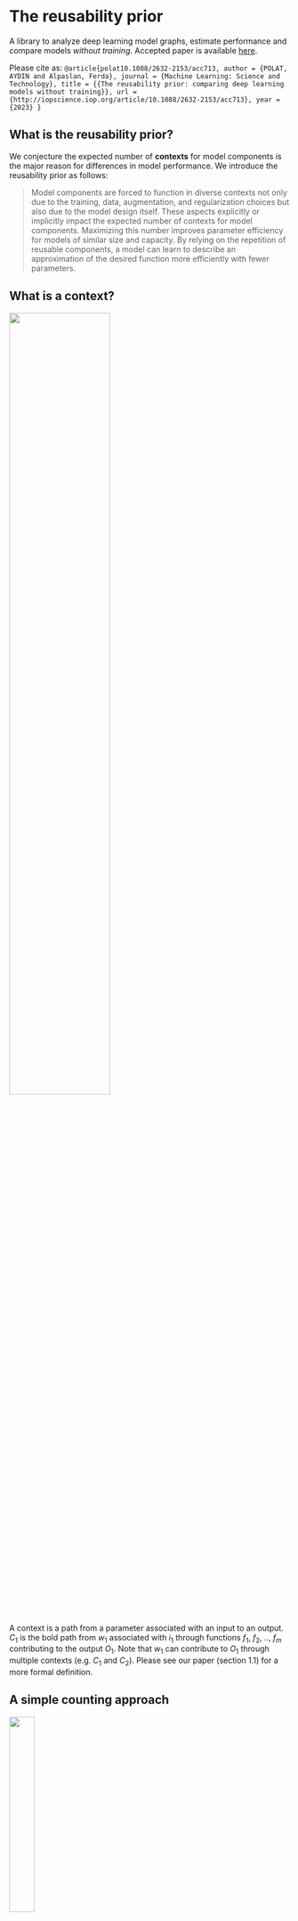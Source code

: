 # The reusability prior
A library to analyze deep learning model graphs, estimate performance and compare models _without training_. 
Accepted paper is available [here](https://doi.org/10.1088/2632-2153/acc713).

Please cite as:
``
@article{polat10.1088/2632-2153/acc713,
	author = {POLAT, AYDIN and Alpaslan, Ferda},
	journal = {Machine Learning: Science and Technology},
	title = {{The reusability prior: comparing deep learning models without training}},
	url = {http://iopscience.iop.org/article/10.1088/2632-2153/acc713},
	year = {2023}
}
``

## What is the reusability prior?
We conjecture the expected number of __contexts__ for model components is the major reason for differences in model performance. We introduce the reusability prior as follows:

> Model components are forced to function in diverse contexts not only due to the training, data, augmentation, and regularization choices but also due to the model design itself. These aspects explicitly or implicitly impact the expected number of contexts for model components. Maximizing this number improves parameter efficiency for models of similar size and capacity. By relying on the repetition of reusable components, a model can learn to describe an approximation of the desired function more efficiently with fewer parameters.


## What is a context?
<img src="reusability/figures/figure1a_context.png" width="60%" height="60%">


A context is a path from a parameter associated with an input to an output. $C_1$ is the bold path from $w_1$ associated with $i_1$ through functions $f_1$, $f_2$, .., $f_m$ contributing to the output $O_1$.  Note that $w_1$ can contribute to $O_1$ through multiple contexts (e.g. $C_1$ and $C_2$). Please see our paper (section 1.1) for a more formal definition.


## A simple counting approach
<img src="reusability/figures/figure3a_horizontal_unrolling.png" width="30%" height="30%">

Frequencies (i.e. the number of contexts) of each learnable parameter in the above graph can be directly counted from the unrolled graph below:

<img src="reusability/figures/figure3b_horizontal_unrolling.png" width="60%" height="60%">

Alternatively, our illustrative [code](reusability/graph/dag.py) for counting provides a simple but highly inefficient way to calculate the counts without horizontal unrolling:


```
def recursive_count(node):
   """Recursively count the usage of all source nodes"""
   node.count += 1

   for source in get_sources(node):
   	recursive_count(source)


def horizontal_unroll_count(leaf_nodes):
   """Recursively count the total number of contexts for all nodes"""

   for node in leaf_nodes:
   	recursive_count(node)
```
This leads to the following counts:
```
   w1: 2
   w2: 2
   w3: 2
   w4: 2
   w5: 1
   w6: 1
   w7: 1
   w8: 1
```

with the relative frequencies:
```
   p(w1): 1/6
   p(w2): 1/6
   p(w3): 1/6
   p(w4): 1/6
   p(w5): 1/12
   p(w6): 1/12
   p(w7): 1/12
   p(w8): 1/12
```

The recursive approach for counting has exponential complexity. For larger models, important optimizations were necessary for analysis. __We will release the optimized code that we used for all of our experiments after acceptance of our manuscript.__

## Quantities for model comparison

### Total surprisal
Total surprisal is defined as: $$S_G = - \sum_{i=1}^{N_G} {\log p(w_i)}$$  where ${N_G}$ is the number of learnable parameters.

In this example ${N_G}=8$ and $S_G = (4 * log2(6) + 4 * log2(12)) = 24.68$.

### Entropy
Entropy, or the expected surprisal, is defined as: $$H(W) = -\sum_{i=1}^{N_G} {p(w_i) \log p(w_i)}.$$

In this example $H(W) = (4 * 1/6 * log2(6) + 4 * 1/12 * log2(12)) = 2.92$.

### Expected spread
The expected spread is given by: $$E[\log_{2}|C|] = \sum_{i=1}^{N_G} p(w_{i}) \log_{2}|C_{w_{i}}|$$ where $|C_{w_i}|$ is the cardinality of the set of all contexts for $w_i$ (e.g. the counts we obtained from the horizontally unrolled graph).

In this example, $E[\log_{2}|C|] = 4 * 1/6 * log2(2) + 4 * 1/12 * log2(1) = 0.67$

### Total surprisal based performance estimation
We propose using the total surprisal for estimating the descriptive ability of a model, with the assumption that when other conditions are the same or similar, a model with a higher descriptive ability would perform better:

$P_G = \log_{2}\left(S_G  \frac{N_{I}}{|G|}\right)$ where $N_{I}$ the total number of input nodes and $|G|$ the summation of the total number of input, output and weight nodes.

In this example  $N_{I}=2$ and $|G|=2+1+8=11$ and $P_G = log2(24.68 * 2/11) = 2.17$

### Expected spread based performance estimation
As an alternative approach, we propose using the expected spread for estimating the descriptive reusability of a model, with the assumption that when other conditions are the same or similar, a model with higher descriptive reusability is more parameter efficient and would perform better:

$P_G = \log_{2}\left(N_G   E[\log_{2}|C| + 1] \frac{N_{I}}{|G|}\right)$

In this example  $N_{I}=2$ and $|G|=2+1+8=11$ and $P_G = log2((0.67 + 1) * 8 * 2/11) = 1.28$

## Comparing different graphs
<img src="reusability/figures/figure2a_parameter_efficiency.png" width="30%" height="30%">

We call graphs like above a __uniform graph__, where there is no parameter sharing, and each parameter has only a single context, hence horizontal unrolling leaves them the same. They always have the maximum entropy and an expected spread of zero.

<img src="reusability/figures/figure2b_parameter_efficiency.png" width="30%" height="30%">

Above graph depicts a second graph with the same number of parameters. It is not uniform as some parameters have more than one context.

For the uniform graph:

- The number of parameters: ${N_G}=8$,
- Input nodes: $N_{I}=2$
- Size: $|G|=2+1+8=11$
- Total surprisal: $S_G = 8 * log2(8) = 24.00$,
- Entropy: $H(W) = 8 * 1/8 * log2(8) = 3$ (which is the maximum possible entropy since $P(W)$ is uniform),
- Expected spread: $E[\log_{2}|C|] = 8 * 1/8 * log2(1) = 0$
- Total surprisal based performance estimation: $P_G = log2(24 * 2/11) = 2.13$
- Expected spread based performance estimation: $P'_G = log2((0.0 + 1) * 8 * 2/11) = 0.54$

For the second graph:

- The number of parameters: ${N_G}=8$,
- Input nodes: $N_{I}=2$
- Size: $|G|=2+1+8=11$
- Total surprisal: $S_G = 6 * log2(10) + 2 * log2(5) = 24.58$ as two parameters have two contexts and each of the rest has a single context,
- Entropy: $H(W) = 6 * 1/10 * log2(10) + 2 * 1/5 * log2(5) = 2.92$ (which is lower than the maximum possible entropy we saw from the uniform graph),
- Expected spread: $E[\log_{2}|C|] = 6 * 1/10 * log2(1) + 2 * 1/5 * log2(2) = 0.4$
- Total surprisal based performance estimation $P_G = log2(24.58 * 2/11) = 2.16$
- Expected spread based performance estimation $P'_G = log2((0.4 + 1) * 8 * 2/11) = 1.03$

The second graph has higher performance estimations, total surprisal, and expected spread.

## Conclusion
Overall, our framework allows comparing arbitrary directed acyclic graphs in a quantifiable way by relying on a simple counting approach. In practice we applied our technique to several EfficientNetv2 and ResNet-50 models and this approach was able to properly rank them according to their performance _without relying on any training_. More details are available in the paper.
